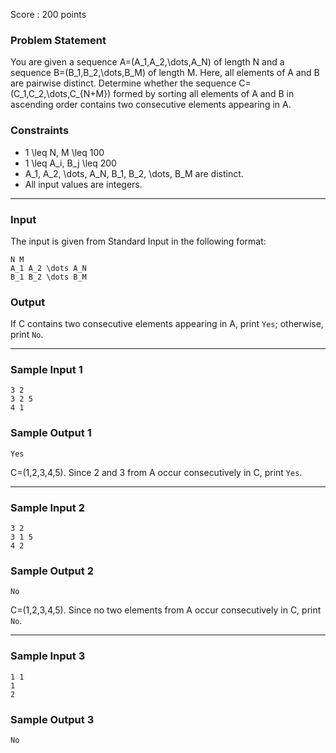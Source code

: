 Score : 200 points

### Problem Statement

You are given a sequence A=(A\_1,A\_2,\dots,A\_N) of length N and a sequence B=(B\_1,B\_2,\dots,B\_M) of length M. Here, all elements of A and B are pairwise distinct. Determine whether the sequence C=(C\_1,C\_2,\dots,C\_{N+M}) formed by sorting all elements of A and B in ascending order contains two consecutive elements appearing in A.

### Constraints

* 1 \leq N, M \leq 100
* 1 \leq A\_i, B\_j \leq 200
* A\_1, A\_2, \dots, A\_N, B\_1, B\_2, \dots, B\_M are distinct.
* All input values are integers.

---

### Input

The input is given from Standard Input in the following format:

```
N M
A_1 A_2 \dots A_N
B_1 B_2 \dots B_M
```

### Output

If C contains two consecutive elements appearing in A, print `Yes`; otherwise, print `No`.

---

### Sample Input 1

```
3 2
3 2 5
4 1
```

### Sample Output 1

```
Yes
```

C=(1,2,3,4,5). Since 2 and 3 from A occur consecutively in C, print `Yes`.

---

### Sample Input 2

```
3 2
3 1 5
4 2
```

### Sample Output 2

```
No
```

C=(1,2,3,4,5). Since no two elements from A occur consecutively in C, print `No`.

---

### Sample Input 3

```
1 1
1
2
```

### Sample Output 3

```
No
```